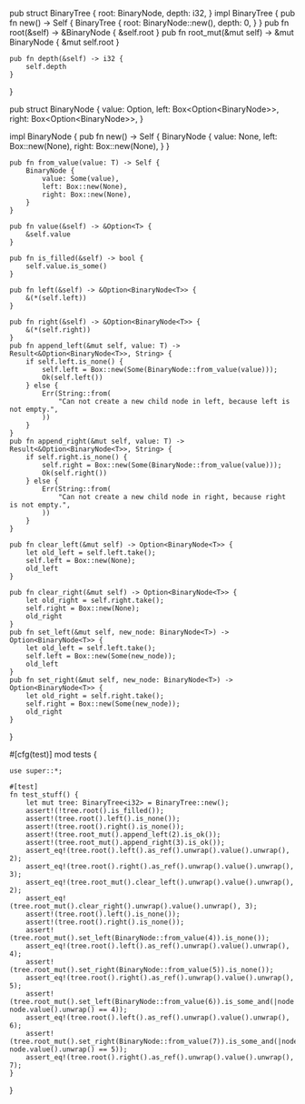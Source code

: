 pub struct BinaryTree<T> {
    root: BinaryNode<T>,
    depth: i32,
}
impl<T> BinaryTree<T> {
    pub fn new() -> Self {
        BinaryTree {
            root: BinaryNode::new(),
            depth: 0,
        }
    }
   pub fn root(&self) -> &BinaryNode<T> {
        &self.root
    }
  pub fn root_mut(&mut self) -> &mut BinaryNode<T> {
        &mut self.root
    }

    pub fn depth(&self) -> i32 {
        self.depth
    }
}

pub struct BinaryNode<T> {
    value: Option<T>,
    left: Box<Option<BinaryNode<T>>>,
    right: Box<Option<BinaryNode<T>>>,
}

impl<T> BinaryNode<T> {
    pub fn new() -> Self {
        BinaryNode {
            value: None,
            left: Box::new(None),
            right: Box::new(None),
        }
    }

    pub fn from_value(value: T) -> Self {
        BinaryNode {
            value: Some(value),
            left: Box::new(None),
            right: Box::new(None),
        }
    }

    pub fn value(&self) -> &Option<T> {
        &self.value
    }

    pub fn is_filled(&self) -> bool {
        self.value.is_some()
    }

    pub fn left(&self) -> &Option<BinaryNode<T>> {
        &(*(self.left))  
    }

    pub fn right(&self) -> &Option<BinaryNode<T>> {
        &(*(self.right)) 
    }
    pub fn append_left(&mut self, value: T) -> Result<&Option<BinaryNode<T>>, String> {
        if self.left.is_none() {
            self.left = Box::new(Some(BinaryNode::from_value(value)));
            Ok(self.left())
        } else {
            Err(String::from(
                "Can not create a new child node in left, because left is not empty.",
            ))
        }
    }
    pub fn append_right(&mut self, value: T) -> Result<&Option<BinaryNode<T>>, String> {
        if self.right.is_none() {
            self.right = Box::new(Some(BinaryNode::from_value(value)));
            Ok(self.right())
        } else {
            Err(String::from(
                "Can not create a new child node in right, because right is not empty.",
            ))
        }
    }

    pub fn clear_left(&mut self) -> Option<BinaryNode<T>> {
        let old_left = self.left.take();
        self.left = Box::new(None);
        old_left
    }

    pub fn clear_right(&mut self) -> Option<BinaryNode<T>> {
        let old_right = self.right.take();
        self.right = Box::new(None);
        old_right
    }
    pub fn set_left(&mut self, new_node: BinaryNode<T>) -> Option<BinaryNode<T>> {
        let old_left = self.left.take();
        self.left = Box::new(Some(new_node));
        old_left
    }
    pub fn set_right(&mut self, new_node: BinaryNode<T>) -> Option<BinaryNode<T>> {
        let old_right = self.right.take();
        self.right = Box::new(Some(new_node));
        old_right
    }
}

#[cfg(test)]
mod tests {

    use super::*;

    #[test]
    fn test_stuff() {
        let mut tree: BinaryTree<i32> = BinaryTree::new();
        assert!(!tree.root().is_filled());
        assert!(tree.root().left().is_none());
        assert!(tree.root().right().is_none());
        assert!(tree.root_mut().append_left(2).is_ok());
        assert!(tree.root_mut().append_right(3).is_ok());
        assert_eq!(tree.root().left().as_ref().unwrap().value().unwrap(), 2); 
        assert_eq!(tree.root().right().as_ref().unwrap().value().unwrap(), 3); 
        assert_eq!(tree.root_mut().clear_left().unwrap().value().unwrap(), 2);
        assert_eq!(tree.root_mut().clear_right().unwrap().value().unwrap(), 3);
        assert!(tree.root().left().is_none());
        assert!(tree.root().right().is_none());
        assert!(tree.root_mut().set_left(BinaryNode::from_value(4)).is_none());
        assert_eq!(tree.root().left().as_ref().unwrap().value().unwrap(), 4);
        assert!(tree.root_mut().set_right(BinaryNode::from_value(5)).is_none());
        assert_eq!(tree.root().right().as_ref().unwrap().value().unwrap(), 5);
        assert!(tree.root_mut().set_left(BinaryNode::from_value(6)).is_some_and(|node| node.value().unwrap() == 4));
        assert_eq!(tree.root().left().as_ref().unwrap().value().unwrap(), 6);
        assert!(tree.root_mut().set_right(BinaryNode::from_value(7)).is_some_and(|node| node.value().unwrap() == 5));
        assert_eq!(tree.root().right().as_ref().unwrap().value().unwrap(), 7);
    }
}
